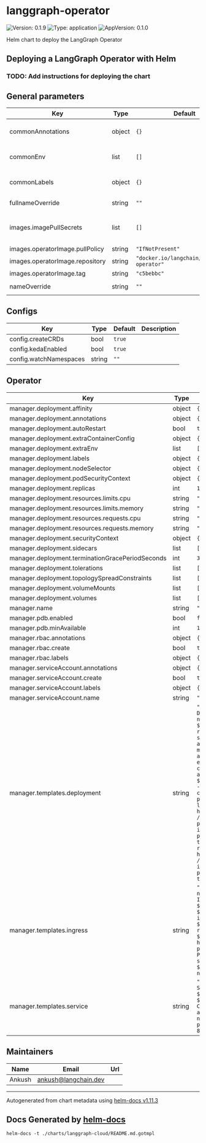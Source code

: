 # langgraph-operator

![Version: 0.1.9](https://img.shields.io/badge/Version-0.1.9-informational?style=flat-square) ![Type: application](https://img.shields.io/badge/Type-application-informational?style=flat-square) ![AppVersion: 0.1.0](https://img.shields.io/badge/AppVersion-0.1.0-informational?style=flat-square)

Helm chart to deploy the LangGraph Operator

## Deploying a LangGraph Operator with Helm

### TODO: Add instructions for deploying the chart

## General parameters

| Key | Type | Default | Description |
|-----|------|---------|-------------|
| commonAnnotations | object | `{}` | Annotations that will be applied to all resources created by the chart |
| commonEnv | list | `[]` | Common environment variables that will be applied to all deployments |
| commonLabels | object | `{}` | Labels that will be applied to all resources created by the chart |
| fullnameOverride | string | `""` | String to fully override `"langgraphOperator.fullname"` |
| images.imagePullSecrets | list | `[]` | Secrets with credentials to pull images from a private registry. Specified as name: value. |
| images.operatorImage.pullPolicy | string | `"IfNotPresent"` |  |
| images.operatorImage.repository | string | `"docker.io/langchain/langgraph-operator"` |  |
| images.operatorImage.tag | string | `"c5bebbc"` |  |
| nameOverride | string | `""` | Provide a name in place of `langgraphOperator` |

## Configs

| Key | Type | Default | Description |
|-----|------|---------|-------------|
| config.createCRDs | bool | `true` |  |
| config.kedaEnabled | bool | `true` |  |
| config.watchNamespaces | string | `""` |  |

## Operator

| Key | Type | Default | Description |
|-----|------|---------|-------------|
| manager.deployment.affinity | object | `{}` |  |
| manager.deployment.annotations | object | `{}` |  |
| manager.deployment.autoRestart | bool | `true` |  |
| manager.deployment.extraContainerConfig | object | `{}` |  |
| manager.deployment.extraEnv | list | `[]` |  |
| manager.deployment.labels | object | `{}` |  |
| manager.deployment.nodeSelector | object | `{}` |  |
| manager.deployment.podSecurityContext | object | `{}` |  |
| manager.deployment.replicas | int | `1` |  |
| manager.deployment.resources.limits.cpu | string | `"2000m"` |  |
| manager.deployment.resources.limits.memory | string | `"4Gi"` |  |
| manager.deployment.resources.requests.cpu | string | `"1000m"` |  |
| manager.deployment.resources.requests.memory | string | `"2Gi"` |  |
| manager.deployment.securityContext | object | `{}` |  |
| manager.deployment.sidecars | list | `[]` |  |
| manager.deployment.terminationGracePeriodSeconds | int | `30` |  |
| manager.deployment.tolerations | list | `[]` |  |
| manager.deployment.topologySpreadConstraints | list | `[]` |  |
| manager.deployment.volumeMounts | list | `[]` |  |
| manager.deployment.volumes | list | `[]` |  |
| manager.name | string | `"manager"` |  |
| manager.pdb.enabled | bool | `false` |  |
| manager.pdb.minAvailable | int | `1` |  |
| manager.rbac.annotations | object | `{}` |  |
| manager.rbac.create | bool | `true` |  |
| manager.rbac.labels | object | `{}` |  |
| manager.serviceAccount.annotations | object | `{}` |  |
| manager.serviceAccount.create | bool | `true` |  |
| manager.serviceAccount.labels | object | `{}` |  |
| manager.serviceAccount.name | string | `""` |  |
| manager.templates.deployment | string | `"apiVersion: apps/v1\nkind: Deployment\nmetadata:\n  name: ${name}\n  namespace: ${namespace}\nspec:\n  replicas: ${replicas}\n  selector:\n    matchLabels:\n      app: ${name}\n  template:\n    metadata:\n      labels:\n        app: ${name}\n    spec:\n      enableServiceLinks: false\n      containers:\n      - name: api-server\n        image: ${image}\n        ports:\n        - name: api-server\n          containerPort: 8000\n          protocol: TCP\n        livenessProbe:\n          httpGet:\n            path: /ok?check_db=1\n            port: 8000\n          initialDelaySeconds: 90\n          periodSeconds: 5\n          timeoutSeconds: 5\n        readinessProbe:\n          httpGet:\n            path: /ok\n            port: 8000\n          initialDelaySeconds: 90\n          periodSeconds: 5\n          timeoutSeconds: 5\n"` |  |
| manager.templates.ingress | string | `"apiVersion: networking.k8s.io/v1\nkind: Ingress\nmetadata:\n  name: ${name}\n  namespace: ${namespace}\nspec:\n  ingressClassName: ${ingress.ingressClassName}\n  rules:\n  - host: ${ingress.hostname}\n    http:\n      paths:\n      - path: /\n        pathType: Prefix\n        backend:\n          service:\n            name: ${name}\n            port:\n              number: 8000\n"` |  |
| manager.templates.service | string | `"apiVersion: v1\nkind: Service\nmetadata:\n  name: ${name}\n  namespace: ${namespace}\nspec:\n  type: ClusterIP\n  selector:\n    app: ${name}\n  ports:\n  - name: api-server\n    protocol: TCP\n    port: 8000\n    targetPort: 8000\n"` |  |

## Maintainers

| Name | Email | Url |
| ---- | ------ | --- |
| Ankush | <ankush@langchain.dev> |  |

----------------------------------------------
Autogenerated from chart metadata using [helm-docs v1.11.3](https://github.com/norwoodj/helm-docs/releases/v1.11.3)
## Docs Generated by [helm-docs](https://github.com/norwoodj/helm-docs)
`helm-docs -t ./charts/langgraph-cloud/README.md.gotmpl`
